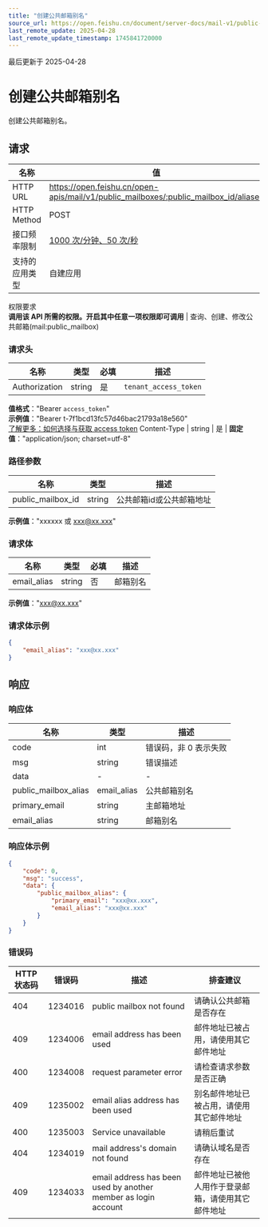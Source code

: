 ```yaml
---
title: "创建公共邮箱别名"
source_url: https://open.feishu.cn/document/server-docs/mail-v1/public-mailbox/public_mailbox-alias/create
last_remote_update: 2025-04-28
last_remote_update_timestamp: 1745841720000
---
```

最后更新于 2025-04-28

# 创建公共邮箱别名

创建公共邮箱别名。

## 请求
名称 | 值
---|---
HTTP URL | https://open.feishu.cn/open-apis/mail/v1/public_mailboxes/:public_mailbox_id/aliases
HTTP Method | POST
接口频率限制 | [1000 次/分钟、50 次/秒](https://open.feishu.cn/document/ukTMukTMukTM/uUzN04SN3QjL1cDN)
支持的应用类型 | 自建应用
权限要求  
            **调用该 API 所需的权限。开启其中任意一项权限即可调用** | 查询、创建、修改公共邮箱(mail:public_mailbox)

### 请求头

名称 | 类型 | 必填 | 描述
--- | --- | --- | ---
Authorization | string | 是 | `tenant_access_token`  
**值格式**："Bearer `access_token`"  
**示例值**："Bearer t-7f1bcd13fc57d46bac21793a18e560"  
[了解更多：如何选择与获取 access token](https://open.feishu.cn/document/uAjLw4CM/ugTN1YjL4UTN24CO1UjN/trouble-shooting/how-to-choose-which-type-of-token-to-use)
Content-Type | string | 是 | **固定值**："application/json; charset=utf-8"

### 路径参数

名称 | 类型 | 描述
--- | --- | ---
public_mailbox_id | string | 公共邮箱id或公共邮箱地址  
**示例值**："xxxxxx 或 xxx@xx.xxx"

### 请求体

名称 | 类型 | 必填 | 描述
--- | --- | --- | ---
email_alias | string | 否 | 邮箱别名  
**示例值**："xxx@xx.xxx"

### 请求体示例
```json
{
    "email_alias": "xxx@xx.xxx"
}
```

## 响应

### 响应体

名称 | 类型 | 描述
--- | --- | ---
code | int | 错误码，非 0 表示失败
msg | string | 错误描述
data | \- | \-
public_mailbox_alias | email_alias | 公共邮箱别名
primary_email | string | 主邮箱地址
email_alias | string | 邮箱别名

### 响应体示例
```json
{
    "code": 0,
    "msg": "success",
    "data": {
        "public_mailbox_alias": {
            "primary_email": "xxx@xx.xxx",
            "email_alias": "xxx@xx.xxx"
        }
    }
}
```

### 错误码

HTTP状态码 | 错误码 | 描述 | 排查建议
--- | --- | --- | ---
404 | 1234016 | public mailbox not found | 请确认公共邮箱是否存在
409 | 1234006 | email address has been used | 邮件地址已被占用，请使用其它邮件地址
400 | 1234008 | request parameter error | 请检查请求参数是否正确
409 | 1235002 | email alias address has been used | 别名邮件地址已被占用，请使用其它邮件地址
400 | 1235003 | Service unavailable | 请稍后重试
404 | 1234019 | mail address's domain not found | 请确认域名是否存在
409 | 1234033 | email address has been used by another member as login account | 邮件地址已被他人用作于登录邮箱，请使用其它邮件地址

